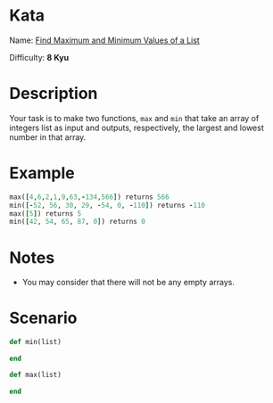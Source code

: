 # Kata
Name: [Find Maximum and Minimum Values of a List](https://www.codewars.com/kata/find-maximum-and-minimum-values-of-a-list)

Difficulty: **8 Kyu**

# Description
Your task is to make two functions, `max` and `min` that take an array of integers list as input and outputs, respectively, the largest and lowest number in that array.

# Example
```ruby
max([4,6,2,1,9,63,-134,566]) returns 566
min([-52, 56, 30, 29, -54, 0, -110]) returns -110
max([5]) returns 5
min([42, 54, 65, 87, 0]) returns 0
```

# Notes
* You may consider that there will not be any empty arrays.

# Scenario
```ruby
def min(list)
  
end

def max(list)
  
end
```